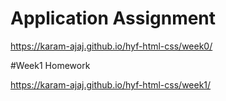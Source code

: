 # Application Assignment

https://karam-ajaj.github.io/hyf-html-css/week0/

#Week1 Homework

https://karam-ajaj.github.io/hyf-html-css/week1/
